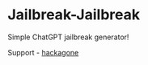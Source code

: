 # Jailbreak-Jailbreak
Simple ChatGPT jailbreak generator!

Support - [hackagone](https://discord.gg/UkP6bK7XhR)
